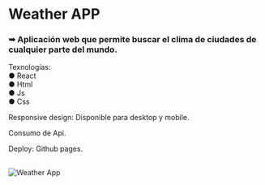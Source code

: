 # Weather APP 
### ➥ Aplicación web que permite buscar el clima de ciudades de cualquier parte del mundo.

Texnologías: <br/>
● React <br/>
● Html <br/>
● Js <br/>
● Css

Responsive design: Disponible para desktop y mobile.

Consumo de Api.

Deploy: Github pages.
## 

![Weather App](https://github.com/FedericaRios/proyecto-clima/assets/98617759/afb63f8e-40e5-450e-8b7c-abad3edcb079)
